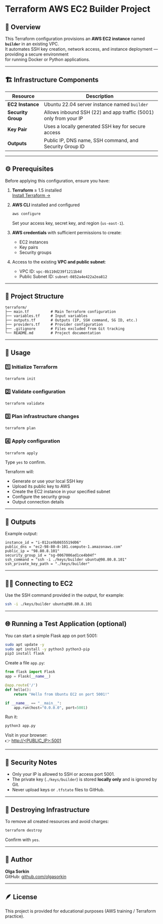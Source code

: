 # Terraform AWS EC2 Builder Project

## 🧭 Overview
This Terraform configuration provisions an **AWS EC2 instance** named **`builder`** in an existing VPC.  
It automates SSH key creation, network access, and instance deployment — providing a secure environment  
for running Docker or Python applications.

---

## 🏗️ Infrastructure Components

| Resource | Description |
|-----------|-------------|
| **EC2 Instance** | Ubuntu 22.04 server instance named `builder` |
| **Security Group** | Allows inbound SSH (22) and app traffic (5001) only from your IP |
| **Key Pair** | Uses a locally generated SSH key for secure access |
| **Outputs** | Public IP, DNS name, SSH command, and Security Group ID |

---

## ⚙️ Prerequisites

Before applying this configuration, ensure you have:

1. **Terraform** ≥ 1.5 installed  
   [Install Terraform →](https://developer.hashicorp.com/terraform/tutorials/aws-get-started/install-cli)

2. **AWS CLI** installed and configured  
   ```bash
   aws configure
   ```
   Set your access key, secret key, and region (`us-east-1`).

3. **AWS credentials** with sufficient permissions to create:
   - EC2 instances  
   - Key pairs  
   - Security groups  

4. Access to the existing **VPC and public subnet**:
   - VPC ID: `vpc-0b110d239f1211b4d`
   - Public Subnet ID: `subnet-0852a4e422a2ea812`

---

## 📁 Project Structure

```
terraform/
├── main.tf          # Main Terraform configuration
├── variables.tf     # Input variables
├── outputs.tf       # Outputs (IP, SSH command, SG ID, etc.)
├── providers.tf     # Provider configuration
├── .gitignore       # Files excluded from Git tracking
└── README.md        # Project documentation
```

---

## 🚀 Usage

### 1️⃣ Initialize Terraform
```bash
terraform init
```

### 2️⃣ Validate configuration
```bash
terraform validate
```

### 3️⃣ Plan infrastructure changes
```bash
terraform plan
```

### 4️⃣ Apply configuration
```bash
terraform apply
```
Type `yes` to confirm.

Terraform will:
- Generate or use your local SSH key
- Upload its public key to AWS
- Create the EC2 instance in your specified subnet
- Configure the security group
- Output connection details

---

## 🔑 Outputs

Example output:
```
instance_id = "i-012ce9b8655519d06"
public_dns = "ec2-98-80-8-101.compute-1.amazonaws.com"
public_ip = "98.80.8.101"
security_group_id = "sg-0067006ad1ce4b04f"
ssh_command = "ssh -i ./keys/builder ubuntu@98.80.8.101"
ssh_private_key_path = "./keys/builder"
```

---

## 🧑‍💻 Connecting to EC2

Use the SSH command provided in the output, for example:
```bash
ssh -i ./keys/builder ubuntu@98.80.8.101
```

---

## 🌐 Running a Test Application (optional)

You can start a simple Flask app on port 5001:
```bash
sudo apt update -y
sudo apt install -y python3 python3-pip
pip3 install flask
```

Create a file `app.py`:
```python
from flask import Flask
app = Flask(__name__)

@app.route('/')
def hello():
    return "Hello from Ubuntu EC2 on port 5001!"

if __name__ == "__main__":
    app.run(host="0.0.0.0", port=5001)
```

Run it:
```bash
python3 app.py
```

Visit in your browser:  
👉 [http://<PUBLIC_IP>:5001](http://<PUBLIC_IP>:5001)

---

## 🔐 Security Notes
- Only your IP is allowed to SSH or access port 5001.  
- The private key (`./keys/builder`) is stored **locally only** and is ignored by Git.
- Never upload keys or `.tfstate` files to GitHub.

---

## 🧹 Destroying Infrastructure
To remove all created resources and avoid charges:
```bash
terraform destroy
```
Confirm with `yes`.

---

## 🧾 Author
**Olga Sorkin**  
GitHub: [github.com/olgasorkin](https://github.com/olgasorkin)

---

## 🪶 License
This project is provided for educational purposes (AWS training / Terraform practice).
